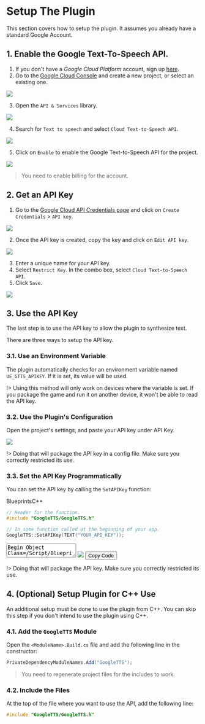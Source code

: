 # Setup The Plugin

This section covers how to setup the plugin. It assumes you already have a standard Google Account.

## **1.** Enable the Google Text-To-Speech API.

1. If you don't have a *Google Cloud Platform* account, sign up [here](https://cloud.google.com/free).
2. Go to the [Google Cloud Console](https://console.cloud.google.com/) and create a new project, or select an existing one.

<div class="centered">

![](./_images/CreateProject.png)

</div>

3. Open the `API & Services` library.

<div class="centered">

![](./_images/OpenLibrary.png)

</div>

4. Search for `Text to speech` and select `Cloud Text-to-Speech API`.

<div class="centered">

![](./_images/SearchGTTS.png)
</div>

5. Click on `Enable` to enable the Google Text-to-Speech API for the project.

<div class="centered">

![](./_images/EnableAPI.png)
</div>

> You need to enable billing for the account.

## **2.** Get an API Key
1. Go to the [Google Cloud API Credentials page](https://console.cloud.google.com/apis/credentials) and click on `Create Credentials` > `API key`.


<div class="centered">

![](./_images/CreateAPIKey.png)
</div>

2. Once the API key is created, copy the key and click on `Edit API key`.

<div class="centered">

![](./_images/APIKeyCreated.png)
</div>

3. Enter a unique name for your API key.
4. Select `Restrict Key`. In the combo box, select `Cloud Text-to-Speech API`.
6. Click `Save`.

<div class="centered">

![](./_images/ConfigureAPIKey.png)
</div>

## **3.** Use the API Key

The last step is to use the API key to allow the plugin to synthesize text.

There are three ways to setup the API key.

### **3.1.** Use an Environment Variable

The plugin automatically checks for an environment variable named `UE_GTTS_APIKEY`. If it is set, its value will be used.

!> Using this method will only work on devices where the variable is set. If you package the game and run it on another device, it won't be able to read the API key.

### **3.2.** Use the Plugin's Configuration

Open the project's settings, and paste your API key under API Key.

<div class="centered">

![](./_images/PluginConfig.png)
</div>

!> Doing that will package the API key in a config file. Make sure you correctly restricted its use.

### **3.3.** Set the API Key Programmatically

You can set the API key by calling the `SetAPIKey` function:

<div class="code-switcher show-cpp-false"><div class="switcher">
<span class="sw-bp" onclick="switchBp()">Blueprints</span><span class="sw-cpp" onclick="switchCpp()">C++</span></div>
<div class="cpp">

```cpp
// Header for the function.
#include "GoogleTTS/GoogleTTS.h"

// In some function called at the beginning of your app.
GoogleTTS::SetAPIKey(TEXT("YOUR_API_KEY"));
```

</div>
<div class="bp">
<div class="bpcode">
<textarea readonly>
Begin Object Class=/Script/BlueprintGraph.K2Node_Event Name="K2Node_Event_3" ExportPath="/Script/BlueprintGraph.K2Node_Event'/Game/DemoActor.DemoActor:EventGraph.K2Node_Event_3'"
   EventReference=(MemberParent="/Script/CoreUObject.Class'/Script/Engine.Actor'",MemberName="ReceiveBeginPlay")
   bOverrideFunction=True
   NodePosX=-2512
   NodePosY=-2531
   NodeGuid=19E7426B43B43126C54BD995A99C3E86
   CustomProperties Pin (PinId=C8D34DA747DAAD2DA7245DAAD0FD0E25,PinName="OutputDelegate",Direction="EGPD_Output",PinType.PinCategory="delegate",PinType.PinSubCategory="",PinType.PinSubCategoryObject=None,PinType.PinSubCategoryMemberReference=(MemberParent="/Script/CoreUObject.Class'/Script/Engine.Actor'",MemberName="ReceiveBeginPlay"),PinType.PinValueType=(),PinType.ContainerType=None,PinType.bIsReference=False,PinType.bIsConst=False,PinType.bIsWeakPointer=False,PinType.bIsUObjectWrapper=False,PinType.bSerializeAsSinglePrecisionFloat=False,PersistentGuid=00000000000000000000000000000000,bHidden=False,bNotConnectable=False,bDefaultValueIsReadOnly=False,bDefaultValueIsIgnored=False,bAdvancedView=False,bOrphanedPin=False,)
   CustomProperties Pin (PinId=4450491842A1DBE7D5B448AC823354F1,PinName="then",Direction="EGPD_Output",PinType.PinCategory="exec",PinType.PinSubCategory="",PinType.PinSubCategoryObject=None,PinType.PinSubCategoryMemberReference=(),PinType.PinValueType=(),PinType.ContainerType=None,PinType.bIsReference=False,PinType.bIsConst=False,PinType.bIsWeakPointer=False,PinType.bIsUObjectWrapper=False,PinType.bSerializeAsSinglePrecisionFloat=False,LinkedTo=(K2Node_CallFunction_10 BACBE32241C4963151B9A1A7750D3974,),PersistentGuid=00000000000000000000000000000000,bHidden=False,bNotConnectable=False,bDefaultValueIsReadOnly=False,bDefaultValueIsIgnored=False,bAdvancedView=False,bOrphanedPin=False,)
End Object
Begin Object Class=/Script/BlueprintGraph.K2Node_CallFunction Name="K2Node_CallFunction_10" ExportPath="/Script/BlueprintGraph.K2Node_CallFunction'/Game/DemoActor.DemoActor:EventGraph.K2Node_CallFunction_10'"
   FunctionReference=(MemberParent="/Script/CoreUObject.Class'/Script/GoogleTTS.GoogleTTSBlueprintLibrary'",MemberName="SetAPIKey")
   NodePosX=-2272
   NodePosY=-2528
   NodeGuid=8FA5A51246362AD1C01CAD8D0D4E2C6D
   CustomProperties Pin (PinId=BACBE32241C4963151B9A1A7750D3974,PinName="execute",PinToolTip="\nExec",PinType.PinCategory="exec",PinType.PinSubCategory="",PinType.PinSubCategoryObject=None,PinType.PinSubCategoryMemberReference=(),PinType.PinValueType=(),PinType.ContainerType=None,PinType.bIsReference=False,PinType.bIsConst=False,PinType.bIsWeakPointer=False,PinType.bIsUObjectWrapper=False,PinType.bSerializeAsSinglePrecisionFloat=False,LinkedTo=(K2Node_Event_3 4450491842A1DBE7D5B448AC823354F1,),PersistentGuid=00000000000000000000000000000000,bHidden=False,bNotConnectable=False,bDefaultValueIsReadOnly=False,bDefaultValueIsIgnored=False,bAdvancedView=False,bOrphanedPin=False,)
   CustomProperties Pin (PinId=5864FB19472818FFBA12B3A01490BFC7,PinName="then",PinToolTip="\nExec",Direction="EGPD_Output",PinType.PinCategory="exec",PinType.PinSubCategory="",PinType.PinSubCategoryObject=None,PinType.PinSubCategoryMemberReference=(),PinType.PinValueType=(),PinType.ContainerType=None,PinType.bIsReference=False,PinType.bIsConst=False,PinType.bIsWeakPointer=False,PinType.bIsUObjectWrapper=False,PinType.bSerializeAsSinglePrecisionFloat=False,PersistentGuid=00000000000000000000000000000000,bHidden=False,bNotConnectable=False,bDefaultValueIsReadOnly=False,bDefaultValueIsIgnored=False,bAdvancedView=False,bOrphanedPin=False,)
   CustomProperties Pin (PinId=A1AF3A684DF67FAD236B1E904EA3CD55,PinName="self",PinFriendlyName=NSLOCTEXT("K2Node", "Target", "Target"),PinToolTip="Target\nGoogle TTSBlueprint Library Object Reference",PinType.PinCategory="object",PinType.PinSubCategory="",PinType.PinSubCategoryObject="/Script/CoreUObject.Class'/Script/GoogleTTS.GoogleTTSBlueprintLibrary'",PinType.PinSubCategoryMemberReference=(),PinType.PinValueType=(),PinType.ContainerType=None,PinType.bIsReference=False,PinType.bIsConst=False,PinType.bIsWeakPointer=False,PinType.bIsUObjectWrapper=False,PinType.bSerializeAsSinglePrecisionFloat=False,DefaultObject="/Script/GoogleTTS.Default__GoogleTTSBlueprintLibrary",PersistentGuid=00000000000000000000000000000000,bHidden=True,bNotConnectable=False,bDefaultValueIsReadOnly=False,bDefaultValueIsIgnored=False,bAdvancedView=False,bOrphanedPin=False,)
   CustomProperties Pin (PinId=33E4FC954A54A3B3A515D28842742EB3,PinName="APIKey",PinToolTip="APIKey\nString",PinType.PinCategory="string",PinType.PinSubCategory="",PinType.PinSubCategoryObject=None,PinType.PinSubCategoryMemberReference=(),PinType.PinValueType=(),PinType.ContainerType=None,PinType.bIsReference=False,PinType.bIsConst=False,PinType.bIsWeakPointer=False,PinType.bIsUObjectWrapper=False,PinType.bSerializeAsSinglePrecisionFloat=False,DefaultValue="YOUR_API_KEY",PersistentGuid=00000000000000000000000000000000,bHidden=False,bNotConnectable=False,bDefaultValueIsReadOnly=False,bDefaultValueIsIgnored=False,bAdvancedView=False,bOrphanedPin=False,)
End Object
</textarea>
<img src="_images/SetAPIKey.png"/>
<button onclick="copyBlueprintCode(this)">Copy Code</button>
</div>
</div>
</div>

!> Doing that will package the API key. Make sure you correctly restricted its use.


## **4.** (Optional) Setup Plugin for C++ Use
An additional setup must be done to use the plugin from C++. You can skip this step if you don't intend to use the plugin using C++.

### **4.1.** Add the `GoogleTTS` Module
Open the `<ModuleName>.Build.cs` file and add the following line in the constructor:

```cs
PrivateDependencyModuleNames.Add("GoogleTTS");
```

> You need to regenerate project files for the includes to work.

### **4.2.** Include the Files

At the top of the file where you want to use the API, add the following line:

```cpp
#include "GoogleTTS/GoogleTTS.h"
```


<script>
setTimeout(() => {
	bShowCPP = !JSON.parse(getCookie('bShowCPP'));
	switchCode();
}, 0);
</script>

